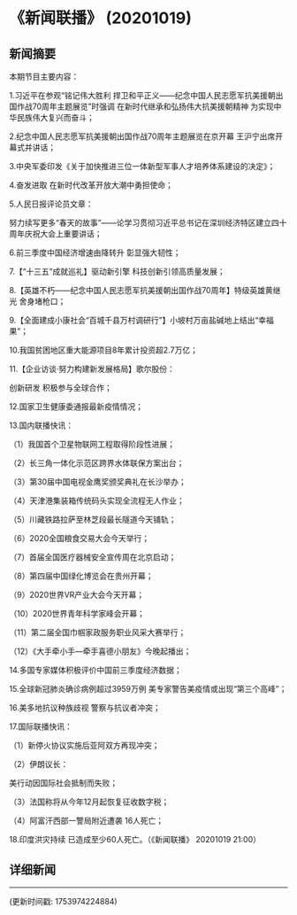 # 《新闻联播》 (20201019)

## 新闻摘要

本期节目主要内容：

 1.习近平在参观“铭记伟大胜利 捍卫和平正义——纪念中国人民志愿军抗美援朝出国作战70周年主题展览”时强调 在新时代继承和弘扬伟大抗美援朝精神 为实现中华民族伟大复兴而奋斗；

 2.纪念中国人民志愿军抗美援朝出国作战70周年主题展览在京开幕 王沪宁出席开幕式并讲话；

 3.中央军委印发《关于加快推进三位一体新型军事人才培养体系建设的决定》；

 4.奋发进取 在新时代改革开放大潮中勇担使命；

 5.人民日报评论员文章：

努力续写更多“春天的故事”——论学习贯彻习近平总书记在深圳经济特区建立四十周年庆祝大会上重要讲话；

 6.前三季度中国经济增速由降转升 彰显强大韧性；

 7.【“十三五”成就巡礼】驱动新引擎 科技创新引领高质量发展；

 8.【英雄不朽——纪念中国人民志愿军抗美援朝出国作战70周年】特级英雄黄继光 舍身堵枪口；

 9.【全面建成小康社会“百城千县万村调研行”】小坡村万亩盐碱地上结出“幸福果”；

 10.我国贫困地区重大能源项目8年累计投资超2.7万亿；

 11.【企业访谈·努力构建新发展格局】歌尔股份：

创新研发 积极参与全球合作；

 12.国家卫生健康委通报最新疫情情况；

 13.国内联播快讯：

 （1）我国首个卫星物联网工程取得阶段性进展；

 （2）长三角一体化示范区跨界水体联保方案出台；

 （3）第30届中国电视金鹰奖颁奖典礼在长沙举办；

 （4）天津港集装箱传统码头实现全流程无人作业；

 （5）川藏铁路拉萨至林芝段最长隧道今天铺轨；

 （6）2020全国粮食交易大会今天举行；

 （7）首届全国医疗器械安全宣传周在北京启动；

 （8）第四届中国绿化博览会在贵州开幕；

 （9）2020世界VR产业大会今天开幕；

 （10）2020世界青年科学家峰会开幕；

 （11）第二届全国巾帼家政服务职业风采大赛举行；

 （12）《大手牵小手—牵手喜德小朋友》今晚起播出；

 14.多国专家媒体积极评价中国前三季度经济数据；

 15.全球新冠肺炎确诊病例超过3959万例 美专家警告美疫情或出现“第三个高峰”；

 16.美多地抗议种族歧视 警察与抗议者冲突；

 17.国际联播快讯：

 （1）新停火协议实施后亚阿双方再现冲突；

 （2）伊朗议长：

美行动因国际社会抵制而失败；

（3）法国称将从今年12月起恢复征收数字税；

（4）阿富汗西部一警局附近遭袭 16人死亡；

18.印度洪灾持续 已造成至少60人死亡。（《新闻联播》 20201019 21:00）

## 详细新闻

---

(更新时间戳: 1753974224884)

